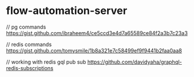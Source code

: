 # flow-automation-server

// pg commands
https://gist.github.com/ibraheem4/ce5ccd3e4d7a65589ce84f2a3b7c23a3

// redis commands
https://gist.github.com/tomysmile/1b8a321e7c58499ef9f9441b2faa0aa8

// working with redis gql pub sub
https://github.com/davidyaha/graphql-redis-subscriptions

